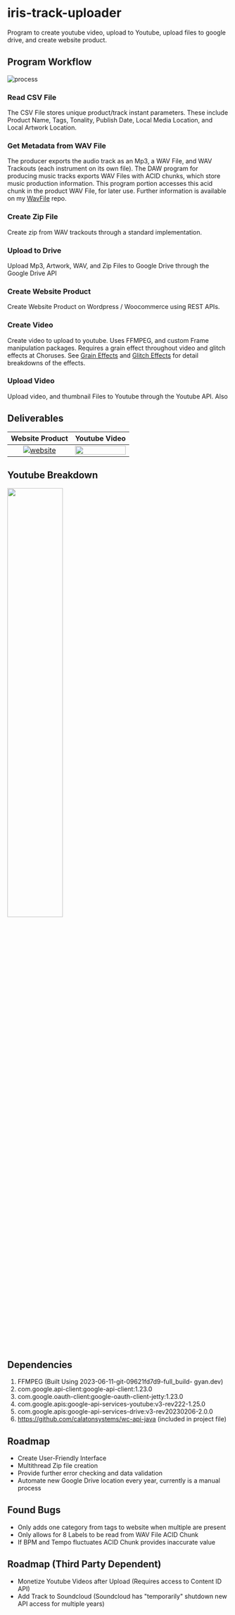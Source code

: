 # iris-track-uploader
Program to create youtube video, upload to Youtube, upload files to google drive, and create website product.

## Program Workflow
![process](https://github.com/h3music/iris-track-uploader/assets/22086435/408bb0be-49f0-48c7-9edf-f9cbc8616e7c)

### Read CSV File
The CSV File stores unique product/track instant parameters. These include Product Name, Tags, Tonality, Publish Date, Local Media Location, and Local Artwork Location.

### Get Metadata from WAV File
The producer exports the audio track as an Mp3, a WAV File, and WAV Trackouts (each instrument on its own file). The DAW program for producing music tracks exports WAV Files with ACID chunks, which store music production information. This program portion accesses this acid chunk in the product WAV File, for later use.
Further information is available on my [WavFile](https://github.com/aabalke33/wavFile) repo.

### Create Zip File
Create zip from WAV trackouts through a standard implementation.

### Upload to Drive
Upload Mp3, Artwork, WAV, and Zip Files to Google Drive through the Google Drive API

### Create Website Product
Create Website Product on Wordpress / Woocommerce using REST APIs.

### Create Video
Create video to upload to youtube. Uses FFMPEG, and custom Frame manipulation packages. Requires a grain effect throughout video and glitch effects at Choruses.
See [Grain Effects](https://github.com/aabalke33/film-grain-effect) and [Glitch Effects](https://github.com/aabalke33/rgb-offset) for detail breakdowns of the effects.

### Upload Video
Upload video, and thumbnail Files to Youtube through the Youtube API. Also 

## Deliverables

Website Product | Youtube Video
:-------------------------:|:-------------------------:
[![website](https://github-production-user-asset-6210df.s3.amazonaws.com/22086435/260809691-2c425952-f246-4a1e-b7cf-00626e5c645f.png)](https://h3music.com/product/downsides/)  |  [<img src="https://github-production-user-asset-6210df.s3.amazonaws.com/22086435/260809675-27855db3-16ee-4d51-a7c2-834becbc9683.jpg" width="100%">](https://www.youtube.com/watch?v=wr3tokbvArI)

## Youtube Breakdown
[<img src="https://github-production-user-asset-6210df.s3.amazonaws.com/22086435/260810511-b89b7f50-182d-4827-8691-ae2245943d64.jpg" width="50%">](https://www.youtube.com/watch?v=DtZYZEKrGsw)

## Dependencies
1. FFMPEG (Built Using 2023-06-11-git-09621fd7d9-full_build- gyan.dev)
2. com.google.api-client:google-api-client:1.23.0
3. com.google.oauth-client:google-oauth-client-jetty:1.23.0
4. com.google.apis:google-api-services-youtube:v3-rev222-1.25.0
5. com.google.apis:google-api-services-drive:v3-rev20230206-2.0.0
6. https://github.com/calatonsystems/wc-api-java (included in project file)

## Roadmap
- Create User-Friendly Interface
- Multithread Zip file creation
- Provide further error checking and data validation
- Automate new Google Drive location every year, currently is a manual process

## Found Bugs
- Only adds one category from tags to website when multiple are present
- Only allows for 8 Labels to be read from WAV File ACID Chunk
- If BPM and Tempo fluctuates ACID Chunk provides inaccurate value

## Roadmap (Third Party Dependent)
- Monetize Youtube Videos after Upload (Requires access to Content ID API)
- Add Track to Soundcloud (Soundcloud has "temporarily" shutdown new API access for multiple years)
